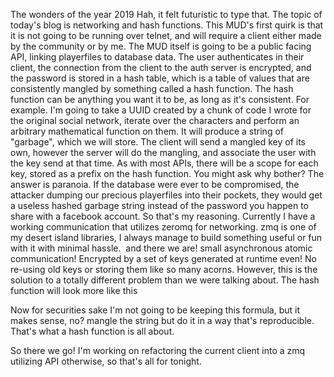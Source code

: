 The wonders of the year 2019
Hah, it felt futuristic to type that.
The topic of today's blog is networking and hash functions. This MUD's first quirk is that it is not going to be running over telnet, and will require a client either made by the community or by me. The MUD itself is going to be a public facing API, linking playerfiles to database data. The user authenticates in their client, the connection from the client to the auth server is encrypted, and the password is stored in a hash table, which is a table of values that are consistently mangled by something called a hash function.
The hash function can be anything you want it to be, as long as it's consistent. For example. I'm going to take a UUID created by a chunk of code I wrote for the original social network, iterate over the characters and perform an arbitrary mathematical function on them. It will produce a string of "garbage", which we will store. The client will send a mangled key of its own, however the server will do the mangling, and associate the user with the key send at that time. As with most APIs, there will be a scope for each key, stored as a prefix on the hash function.
You might ask why bother? The answer is paranoia. If the database were ever to be compromised, the attacker dumping our precious playerfiles into their pockets, they would get a useless hashed garbage string instead of the password you happen to share with a facebook account.
So that's my reasoning.
Currently I have a working communication that utilizes zeromq for networking. zmq is one of my desert island libraries, I always manage to build something useful or fun with it with minimal hassle. 
and there we are! small asynchronous atomic communication! Encrypted by a set of keys generated at runtime even! No re-using old keys or storing them like so many acorns. However, this is the solution to a totally different problem than we were talking about. The hash function will look more like this


Now for securities sake I'm not going to be keeping this formula, but it makes sense, no? mangle the string but do it in a way that's reproducible. That's what a hash function is all about.


So there we go! I'm working on refactoring the current client into a zmq utilizing API otherwise, so that's all for tonight.
